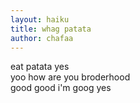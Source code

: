 ```yaml
---
layout: haiku
title: whag patata
author: chafaa
---
```


eat patata yes<br>
yoo how are you broderhood<br>
good good i'm goog yes<br>
